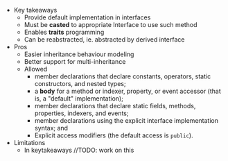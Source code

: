 - Key takeaways
    - Provide default implementation in interfaces
    - Must be **casted** to appropriate Interface to use such method
    - Enables **traits** programming
    - Can be reabstracted, ie. abstracted by derived interface
- Pros
    - Easier inheritance behaviour modeling
    - Better support for multi-inheritance
    - Allowed
        - member declarations that declare constants, operators, static constructors, and nested types;
        - a  __body__  for a method or indexer, property, or event accessor (that is, a "default" implementation);
        - member declarations that declare static fields, methods, properties, indexers, and events;
        - member declarations using the explicit interface implementation syntax; and
        - Explicit access modifiers (the default access is `public`).
- Limitations
  - In keytakeaways //TODO: work on this